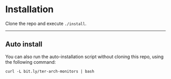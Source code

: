 # Installation

Clone the repo and execute `./install`.

<hr>

## Auto install

You can also run the auto-installation script without cloning this repo, using
the following command: 
```
curl -L bit.ly/ter-arch-monitors | bash
```
